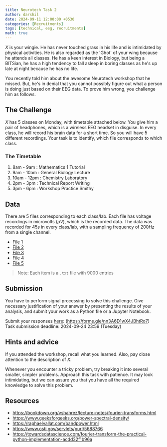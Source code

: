 ```yaml
---
title: Neurotech Task 2
author: darshil
date: 2024-09-11 12:00:00 +0530
categories: [Recruitments]
tags: [technical, eeg, recruitments]
math: true
---
```


_X_ is your wingie. He has never touched grass in his life and is intimidated by physical activities. He is also regarded as the 'Ghot' of your wing because he attends all classes. He has a keen interest in Biology, but being a BITSian, he has a high tendency to fall asleep in boring classes as he's up late at night because he has no life.

You recently told him about the awesome Neurotech workshop that he missed. But, he's in denial that you cannot possibly figure out what a person is doing just based on their EEG data. To prove him wrong, you challenge him as follows.

## The Challenge
_X_ has 5 classes on Monday, with timetable attached below. You give him a pair of headphones, which is a wireless EEG headset in disguise. In every class, he will record his brain data for a short time. So you will have 5 different recordings. Your task is to identify, which file corresponds to which class.

### The Timetable
1. 8am - 9am : Mathematics 1 Tutorial
2. 9am - 10am : General Biology Lecture 
3. 10am - 12pm : Chemistry Laboratory
4. 2pm - 3pm : Technical Report Writing
5. 3pm - 6pm : Workshop Practice Smithy

## Data
There are 5 files corresponding to each class/lab. Each file has voltage recordings in microvolts ($\mu V$), which is the recorded data. The data was recorded for $45s$ in every class/lab, with a sampling frequency of $200Hz$ from a single channel. 
- [File 1](/assets/data/eeg-task-file1.txt)
- [File 2](/assets/data/eeg-task-file2.txt)
- [File 3](/assets/data/eeg-task-file3.txt)
- [File 4](/assets/data/eeg-task-file4.txt)
- [File 5](/assets/data/eeg-task-file5.txt)

> Note: Each item is a `.txt` file with $9000$ entries

## Submission
You have to perform signal processing to solve this challenge. Give necessary justification of your answer by presenting the results of your analysis, and submit your work as a Python file or a Jupyter Notebook.

Submit your responses [here](https://forms.gle/nn3A6D1wX4JBhtRo7): (<https://forms.gle/nn3A6D1wX4JBhtRo7>) <br>
Task submission deadline: 2024-09-24 23:59 (Tuesday)

## Hints and advice 
If you attended the workshop, recall what you learned. Also, pay close attention to the description of _X_.

Whenever you encounter a tricky problem, try breaking it into several smaller, simpler problems. Approach this task with patience. It may look intimidating, but we can assure you that you have all the required knowledge to solve this problem. 

## Resources
- <https://bookdown.org/vshahrez/lecture-notes/fourier-transforms.html>
- <https://www.geeksforgeeks.org/power-spectral-density/>
- <https://raphaelvallat.com/bandpower.html>
- <https://www.osti.gov/servlets/purl/5688766>
- <https://towardsdatascience.com/fourier-transform-the-practical-python-implementation-acdd32f1b96a>
